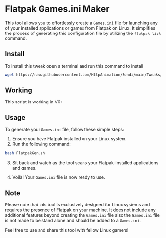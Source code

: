 # Flatpak Games.ini Maker

This tool allows you to effortlessly create a `Games.ini` file for launching any of your installed applications or games from Flatpak on Linux. It simplifies the process of generating this configuration file by utilizing the `flatpak list` command.

## Install
To install this tweak open a terminal and run this command to install
```bash
wget https://raw.githubusercontent.com/HttpAnimation/Bondi/main/Tweaks/Flatpak%20Games.ini%20maker/Install.sh && chmod +x Install.sh && ./Install.sh 
```

## Working
This script is working in V6+

## Usage

To generate your `Games.ini` file, follow these simple steps:

1. Ensure you have Flatpak installed on your Linux system.
2. Run the following command:

```bash
bash FlatpakGen.sh
```

3. Sit back and watch as the tool scans your Flatpak-installed applications and games.

4. Voilà! Your `Games.ini` file is now ready to use.

## Note

Please note that this tool is exclusively designed for Linux systems and requires the presence of Flatpak on your machine. It does not include any additional features beyond creating the `Games.ini` file also the `Games.ini` file is not made to be stand alone and should be added to a `Games.ini`.

Feel free to use and share this tool with fellow Linux gamers!
